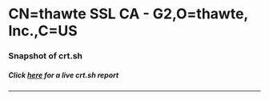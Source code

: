 # CN=thawte SSL CA - G2,O=thawte\, Inc.,C=US
### Snapshot of crt.sh
##### Click [here](https://crt.sh/?serial=26952F609C968DD1A67A81FB61C62E9F) for a live crt.sh report

---
